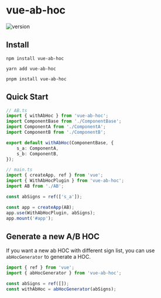 # vue-ab-hoc

<img src="https://img.shields.io/npm/v/vue-ab-hoc?label=" alt="version" />

## Install

```shell
npm install vue-ab-hoc

yarn add vue-ab-hoc

pnpm install vue-ab-hoc
```

## Quick Start

```typescript
// AB.ts
import { withAbHoc } from 'vue-ab-hoc';
import ComponentBase from './ComponentBase';
import ComponentA from './ComponentA';
import ComponentB from './ComponentB';

export default withAbHoc(ComponentBase, {
    s_a: ComponentA,
    s_b: ComponentB,
});
```

```typescript
// main.ts
import { createApp, ref } from 'vue';
import { WithAbHocPlugin } from 'vue-ab-hoc';
import AB from './AB';

const abSigns = ref(['s_a']);

const app = createApp(AB);
app.use(WithAbHocPlugin, abSigns);
app.mount('#app');
```

## Generate a new A/B HOC

If you want a new ab HOC with different sign list, you can use `abHocGenerator` to generate a HOC.

```js
import { ref } from 'vue';
import { abHocGenerator } from 'vue-ab-hoc';

const abSigns = ref([]);
const withAbHoc = abHocGenerator(abSigns);
```
